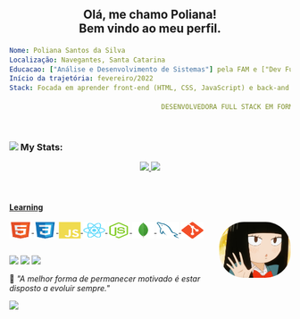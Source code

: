 <h2 align="center">Olá, me chamo Poliana! <br>  Bem vindo ao meu perfil.</h2>

```yaml
Nome: Poliana Santos da Silva
Localização: Navegantes, Santa Catarina
Educacao: ["Análise e Desenvolvimento de Sistemas"] pela FAM e ["Dev Full Stack"] pela Resilia Educação.
Início da trajetória: fevereiro/2022
Stack: Focada em aprender front-end (HTML, CSS, JavaScript) e back-and (banco de dados, git, nodejs)

                                      DESENVOLVEDORA FULL STACK EM FORMAÇÃO

```
<br>

### <img src="https://media.giphy.com/media/cj87CxfRtrUifF3Ryk/giphy.gif" width="25"> My Stats:

<div align="center">
  <a href="https://github.com/pollysantos">
  <img width="40%" src="https://github-readme-stats.vercel.app/api?username=pollysantos&show_icons=true&theme=gotham&include_all_commits=true&count_private=true"/>
  <img width="39.4%" src="https://github-readme-stats.vercel.app/api/top-langs/?username=pollysantos&layout=compact&langs_count=7&theme=gotham"/>
</div>
<br>
<br>
  
  <h4>Learning</h4>
  <!--LINGUAGENS:-->
  <div style="display: inline_block">
  <img align="center" title="HTML" alt="Polly-HTML" height="30" width="40" src="https://raw.githubusercontent.com/devicons/devicon/master/icons/html5/html5-original.svg">
  <img align="center" title="CSS" alt="Polly-CSS" height="30" width="40" src="https://raw.githubusercontent.com/devicons/devicon/master/icons/css3/css3-original.svg">
  <img align="center" title="Javascript" alt="Polly-Js" height="30" width="40"      src="https://raw.githubusercontent.com/devicons/devicon/master/icons/javascript/javascript-plain.svg">
  <!--FRAMEWORKS:--> 
    <img align="center" title="ReactJS" alt="Polly-ReactJS" height="30" width="40" src="https://raw.githubusercontent.com/devicons/devicon/master/icons/react/react-original.svg">
    <img align="center" title="NodeJS" alt="Polly-NodeJS" height="30" width="40" src="https://raw.githubusercontent.com/devicons/devicon/master/icons/nodejs/nodejs-original.svg">
    <!--BANCOS:-->
  <img align="center" title="MongoDB" alt="Polly-MongoDB" height="30" width="40" src="https://raw.githubusercontent.com/devicons/devicon/master/icons/mongodb/mongodb-original.svg">
  <img align="center" title="MySql" alt="Polly-Mysql" height="30" width="40" src="https://raw.githubusercontent.com/devicons/devicon/master/icons/mysql/mysql-original.svg">
  <!--FERRAMENTAS:--> 
  <img align="center" title="GIT" alt="Polly-Git" height="30" width="40" src="https://raw.githubusercontent.com/devicons/devicon/master/icons/git/git-original.svg">
  
   <!--GIF:--> 
  <img align="right" alt="polly-pic" height="100" style="border-radius:45px;" src="https://github.com/PollySantos/PollySantos/blob/main/Gif-%20Sawako.gif?raw=true">
 </div/>
  
  ## 
 <!--CONTATO:-->
  <a href="https://www.linkedin.com/in/polianasantoss"><img src="https://img.shields.io/badge/-LinkedIn-%230077B5?style=for-the-badge&logo=linkedin&logoColor=white" target="_blank"></a>
  <a href = "mailto:zpolianasantos@gmail.com"><img src="https://img.shields.io/badge/-Gmail-%23333?style=for-the-badge&logo=gmail&logoColor=white" target="_blank"></a>
  <a href="https://codepen.io/pollysantos" target="_blank"><img src="https://img.shields.io/badge/-codepen-%FF7F3F?style=for-the-badge&logo=codepen&logoColor=white" target="_blank"></a>
  <br>
  <p>🧠 <spam style="font-style:italic">"A melhor forma de permanecer motivado é estar disposto a evoluir sempre."</spam></p>
<img src="https://github.com/pollysantos/pollysantos/blob/output/github-contribution-grid-snake.svg">
<br>
<a align="center" href="https://github.com/pollysantos">




